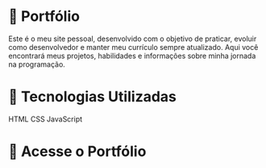 # 📌 Portfólio
Este é o meu site pessoal, desenvolvido com o objetivo de praticar, evoluir como desenvolvedor e manter meu currículo sempre atualizado. Aqui você encontrará meus projetos, habilidades e informações sobre minha jornada na programação.

# 🚀 Tecnologias Utilizadas
HTML
CSS
JavaScript

# 🔗 Acesse o Portfólio
<a target=”_blank” href= "https://portfolio-matpz.vercel.app/"> 

